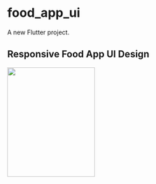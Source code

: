# food_app_ui

A new Flutter project.

## Responsive Food App UI Design

<img src="https://camo.githubusercontent.com/..." data-canonical-src="[https://gyazo.com/eb5c5741b6a9a16c692170a41a49c858.png](https://user-images.githubusercontent.com/90028171/180184431-e0086921-5941-4e81-812d-1b96944a060f.png)" width="200" height="250" />


